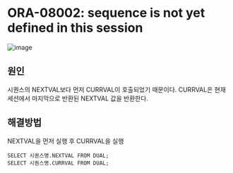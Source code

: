 # ORA-08002: sequence is not yet defined in this session

![image](https://github.com/GYUNGAEEEE/Troubleshooting/assets/158580466/84dd3f65-86fe-4fe2-8eeb-f169c58cb0f5)

## 원인
시퀀스의 NEXTVAL보다 먼저 CURRVAL이 호출되었기 때문이다.
CURRVAL은 현재 세션에서 마지막으로 반환된 NEXTVAL 값을 반환한다.

## 해결방법
NEXTVAL을 먼저 실행 후 CURRVAL을 실행
```
SELECT 시퀀스명.NEXTVAL FROM DUAL;
SELECT 시퀀스명.CURRVAL FROM DUAL;
```
